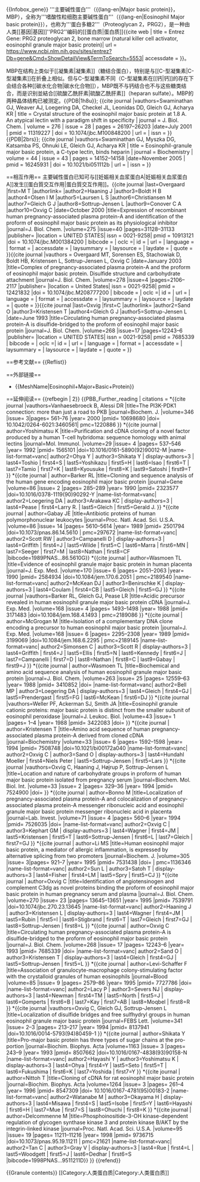 {{Infobox_gene}}
'''主要碱性蛋白'''（{{lang-en|Major basic protein}}，MBP），全称为'''嗜酸性粒细胞主要碱性蛋白'''（{{lang-en|Eosinophil Major basic protein}}），也称为'''蛋白多糖2'''（Proteoglycan 2，PRG2），是一种由人类[[基因|基因]]''PRG2''编码的[[蛋白质|蛋白质]]<ref name="entrez">{{cite web | title = Entrez Gene: PRG2 proteoglycan 2, bone marrow (natural killer cell activator, eosinophil granule major basic protein)| url = https://www.ncbi.nlm.nih.gov/sites/entrez?Db=gene&Cmd=ShowDetailView&TermToSearch=5553| accessdate = }}</ref>。

MBP在结构上类似于[[凝集素|凝集素]]（糖结合蛋白），特别是与[[C-型凝集素|C-型凝集素]]在折叠上相似。但与C-型凝集素不同（C-型凝集素在[[钙|钙]]的存在下会结合各种[[碳水化合物|碳水化合物]]），MBP既不与钙结合也不与这些糖类结合，而是识别並結合[[硫酸乙酰肝素|硫酸乙酰肝素]]（heparan sulfate）。MBP的两种晶体结构已被测定。<ref name="pmid11319227">{{PDB|1h8u}}; {{cite journal |vauthors=Swaminathan GJ, Weaver AJ, Loegering DA, Checkel JL, Leonidas DD, Gleich GJ, Acharya KR | title = Crystal structure of the eosinophil major basic protein at 1.8 A. An atypical lectin with a paradigm shift in specificity | journal = J. Biol. Chem. | volume = 276 | issue = 28 | pages = 26197–26203 |date=July 2001 | pmid = 11319227 | doi = 10.1074/jbc.M100848200 | url = | issn = }}</ref><ref name="pmid16245931">{{PDB|2brs}}; {{cite journal |vauthors=Swaminathan GJ, Myszka DG, Katsamba PS, Ohnuki LE, Gleich GJ, Acharya KR | title = Eosinophil-granule major basic protein, a C-type lectin, binds heparin | journal = Biochemistry | volume = 44 | issue = 43 | pages = 14152–14158 |date=November 2005 | pmid = 16245931 | doi = 10.1021/bi051112b | url = | issn = }}</ref>

==相互作用==
主要碱性蛋白已知可与[[妊娠相关血浆蛋白A|妊娠相关血浆蛋白A]]发生[[蛋白質交互作用|蛋白質交互作用]]。<ref name=pmid10913121>{{cite journal |last=Overgaard |first=M T |authorlink= |author2=Haaning J |author3=Boldt H B |author4=Olsen I M |author5=Laursen L S |author6=Christiansen M |author7=Gleich G J |author8=Sottrup-Jensen L |author9=Conover C A |author10=Oxvig C  |date=October 2000  |title=Expression of recombinant human pregnancy-associated plasma protein-A and identification of the proform of eosinophil major basic protein as its physiological inhibitor |journal=J. Biol. Chem. |volume=275 |issue=40 |pages=31128–31133 |publisher= |location = UNITED STATES| issn = 0021-9258| pmid = 10913121 |doi = 10.1074/jbc.M001384200 | bibcode = | oclc =| id = | url = | language = | format = | accessdate = | laysummary = | laysource = | laydate = | quote = }}</ref><ref name=pmid12421832>{{cite journal |vauthors = Overgaard MT, Sorensen ES, Stachowiak D, Boldt HB, Kristensen L, Sottrup-Jensen L, Oxvig C |date=January 2003  |title=Complex of pregnancy-associated plasma protein-A and the proform of eosinophil major basic protein. Disulfide structure and carbohydrate attachment |journal=J. Biol. Chem. |volume=278 |issue=4 |pages=2106–2117 |publisher= |location = United States| issn = 0021-9258| pmid = 12421832 |doi = 10.1074/jbc.M208777200 | bibcode = | oclc =| id = | url = | language = | format = | accessdate = | laysummary = | laysource = | laydate = | quote = }}</ref><ref name=pmid7685339>{{cite journal |last=Oxvig |first=C |authorlink= |author2=Sand O |author3=Kristensen T |author4=Gleich G J |author5=Sottrup-Jensen L  |date=June 1993  |title=Circulating human pregnancy-associated plasma protein-A is disulfide-bridged to the proform of eosinophil major basic protein |journal=J. Biol. Chem. |volume=268 |issue=17 |pages=12243–6 |publisher= |location = UNITED STATES| issn = 0021-9258| pmid = 7685339 | bibcode = | oclc =| id = | url = | language = | format = | accessdate = | laysummary = | laysource = | laydate = | quote = }}</ref>

==参考文献==
{{Reflist}}

==外部链接==
* {{MeshName|Eosinophil+Major+Basic+Protein}}

==延伸阅读==
{{refbegin | 2}}
{{PBB_Further_reading 
| citations = 
*{{cite journal  |vauthors=Vanhaesebroeck B, Alessi DR |title=The PI3K-PDK1 connection: more than just a road to PKB |journal=Biochem. J. |volume=346 |issue=  3|pages= 561–76 |year= 2000 |pmid= 10698680 |doi=  10.1042/0264-6021:3460561| pmc=1220886  }}
*{{cite journal  | author=Yoshimatsu K |title=Purification and cDNA cloning of a novel factor produced by a human T-cell hybridoma: sequence homology with animal lectins |journal=Mol. Immunol. |volume=29 |issue= 4 |pages= 537–546 |year= 1992 |pmid= 1565101 |doi=10.1016/0161-5890(92)90012-M  |name-list-format=vanc| author2=Ohya Y  | author3=Shikata Y  | display-authors=3  | last4=Toshio  | first4=S  | last5=Yoshikazu  | first5=H  | last6=Isao  | first6=T  | last7=Tamio  | first7=K  | last8=Kyousuke  | first8=K  | last9=Satoshi  | first9=T  }}
*{{cite journal  | author=Barker RL |title=Cloning and sequence analysis of the human gene encoding eosinophil major basic protein |journal=Gene |volume=86 |issue= 2 |pages= 285–289 |year= 1990 |pmid= 2323577 |doi=10.1016/0378-1119(90)90292-Y  |name-list-format=vanc| author2=Loegering DA  | author3=Arakawa KC  | display-authors=3  | last4=Pease  | first4=Larry R.  | last5=Gleich  | first5=Gerald J.  }}
*{{cite journal  | author=Gabay JE |title=Antibiotic proteins of human polymorphonuclear leukocytes |journal=Proc. Natl. Acad. Sci. U.S.A. |volume=86 |issue= 14 |pages= 5610–5614 |year= 1989 |pmid= 2501794 |doi=10.1073/pnas.86.14.5610  | pmc=297672  |name-list-format=vanc| author2=Scott RW  | author3=Campanelli D  | display-authors=3  | last4=Griffith  | first4=J  | last5=Wilde  | first5=C  | last6=Marra  | first6=MN  | last7=Seeger  | first7=M  | last8=Nathan  | first8=CF  |bibcode=1989PNAS...86.5610G}}
*{{cite journal  | author=Wasmoen TL |title=Evidence of eosinophil granule major basic protein in human placenta |journal=J. Exp. Med. |volume=170 |issue= 6 |pages= 2051–2063 |year= 1990 |pmid= 2584934 |doi=10.1084/jem.170.6.2051  | pmc=2189540  |name-list-format=vanc| author2=McKean DJ  | author3=Benirschke K  | display-authors=3  | last4=Coulam  | first4=CB  | last5=Gleich  | first5=GJ  }}
*{{cite journal  |vauthors=Barker RL, Gleich GJ, Pease LR |title=Acidic precursor revealed in human eosinophil granule major basic protein cDNA |journal=J. Exp. Med. |volume=168 |issue= 4 |pages= 1493–1498 |year= 1988 |pmid= 3171483 |doi=10.1084/jem.168.4.1493  | pmc=2189086  }}
*{{cite journal  | author=McGrogan M |title=Isolation of a complementary DNA clone encoding a precursor to human eosinophil major basic protein |journal=J. Exp. Med. |volume=168 |issue= 6 |pages= 2295–2308 |year= 1989 |pmid= 3199069 |doi=10.1084/jem.168.6.2295  | pmc=2189145  |name-list-format=vanc| author2=Simonsen C  | author3=Scott R  | display-authors=3  | last4=Griffith  | first4=J  | last5=Ellis  | first5=N  | last6=Kennedy  | first6=J  | last7=Campanelli  | first7=D  | last8=Nathan  | first8=C  | last9=Gabay  | first9=J  }}
*{{cite journal  | author=Wasmoen TL |title=Biochemical and amino acid sequence analysis of human eosinophil granule major basic protein |journal=J. Biol. Chem. |volume=263 |issue= 25 |pages= 12559–63 |year= 1988 |pmid= 3410852 |doi=  |name-list-format=vanc| author2=Bell MP  | author3=Loegering DA  | display-authors=3  | last4=Gleich  | first4=GJ  | last5=Prendergast  | first5=FG  | last6=McKean  | first6=DJ  }}
*{{cite journal  |vauthors=Weller PF, Ackerman SJ, Smith JA |title=Eosinophil granule cationic proteins: major basic protein is distinct from the smaller subunit of eosinophil peroxidase |journal=J. Leukoc. Biol. |volume=43 |issue= 1 |pages= 1–4 |year= 1988 |pmid= 3422083 |doi=  }}
*{{cite journal  | author=Kristensen T |title=Amino acid sequence of human pregnancy-associated plasma protein-A derived from cloned cDNA |journal=Biochemistry |volume=33 |issue= 6 |pages= 1592–1598 |year= 1994 |pmid= 7508748 |doi=10.1021/bi00172a040  |name-list-format=vanc| author2=Oxvig C  | author3=Sand O  | display-authors=3  | last4=Hundahl Moeller  | first4=Niels Peter  | last5=Sottrup-Jensen  | first5=Lars  }}
*{{cite journal  |vauthors=Oxvig C, Haaning J, Højrup P, Sottrup-Jensen L |title=Location and nature of carbohydrate groups in proform of human major basic protein isolated from pregnancy serum |journal=Biochem. Mol. Biol. Int. |volume=33 |issue= 2 |pages= 329–36 |year= 1994 |pmid= 7524900 |doi=  }}
*{{cite journal  | author=Bonno M |title=Localization of pregnancy-associated plasma protein-A and colocalization of pregnancy-associated plasma protein-A messenger ribonucleic acid and eosinophil granule major basic protein messenger ribonucleic acid in placenta |journal=Lab. Invest. |volume=71 |issue= 4 |pages= 560–6 |year= 1994 |pmid= 7526035 |doi=  |name-list-format=vanc| author2=Oxvig C  | author3=Kephart GM  | display-authors=3  | last4=Wagner  | first4=JM  | last5=Kristensen  | first5=T  | last6=Sottrup-Jensen  | first6=L  | last7=Gleich  | first7=GJ  }}
*{{cite journal  | author=Li MS |title=Human eosinophil major basic protein, a mediator of allergic inflammation, is expressed by alternative splicing from two promoters |journal=Biochem. J. |volume=305 |issue=  3|pages= 921–7 |year= 1995 |pmid= 7531438 |doi=  | pmc=1136346  |name-list-format=vanc| author2=Sun L  | author3=Satoh T  | display-authors=3  | last4=Fisher  | first4=LM  | last5=Spry  | first5=CJ  }}
*{{cite journal  | author=Oxvig C |title=Identification of angiotensinogen and complement C3dg as novel proteins binding the proform of eosinophil major basic protein in human pregnancy serum and plasma |journal=J. Biol. Chem. |volume=270 |issue= 23 |pages= 13645–13651 |year= 1995 |pmid= 7539791 |doi=10.1074/jbc.270.23.13645  |name-list-format=vanc| author2=Haaning J  | author3=Kristensen L  | display-authors=3  | last4=Wagner  | first4=JM  | last5=Rubin  | first5=I  | last6=Stigbrand  | first6=T  | last7=Gleich  | first7=GJ  | last8=Sottrup-Jensen  | first8=L  }}
*{{cite journal  | author=Oxvig C |title=Circulating human pregnancy-associated plasma protein-A is disulfide-bridged to the proform of eosinophil major basic protein |journal=J. Biol. Chem. |volume=268 |issue= 17 |pages= 12243–6 |year= 1993 |pmid= 7685339 |doi=  |name-list-format=vanc| author2=Sand O  | author3=Kristensen T  | display-authors=3  | last4=Gleich  | first4=GJ  | last5=Sottrup-Jensen  | first5=L  }}
*{{cite journal  | author=Levi-Schaffer F |title=Association of granulocyte-macrophage colony-stimulating factor with the crystalloid granules of human eosinophils |journal=Blood |volume=85 |issue= 9 |pages= 2579–86 |year= 1995 |pmid= 7727786 |doi=  |name-list-format=vanc| author2=Lacy P  | author3=Severs NJ  | display-authors=3  | last4=Newman  | first4=TM  | last5=North  | first5=J  | last6=Gomperts  | first6=B  | last7=Kay  | first7=AB  | last8=Moqbel  | first8=R  }}
*{{cite journal  |vauthors=Oxvig C, Gleich GJ, Sottrup-Jensen L |title=Localization of disulfide bridges and free sulfhydryl groups in human eosinophil granule major basic protein |journal=FEBS Lett. |volume=341 |issue= 2–3 |pages= 213–217 |year= 1994 |pmid= 8137941 |doi=10.1016/0014-5793(94)80459-1  }}
*{{cite journal  | author=Shikata Y |title=Pro-major basic protein has three types of sugar chains at the pro-portion |journal=Biochim. Biophys. Acta |volume=1163 |issue= 3 |pages= 243–9 |year= 1993 |pmid= 8507662 |doi=10.1016/0167-4838(93)90158-N  |name-list-format=vanc| author2=Hayashi Y  | author3=Yoshimatsu K  | display-authors=3  | last4=Ohya  | first4=Y  | last5=Seto  | first5=T  | last6=Fukushima  | first6=K  | last7=Yoshida  | first7=Y  }}
*{{cite journal  | author=Nittoh T |title=Cloning of cDNA for rat eosinophil major basic protein |journal=Biochim. Biophys. Acta |volume=1264 |issue= 3 |pages= 261–4 |year= 1996 |pmid= 8547309 |doi= 10.1016/0167-4781(95)00183-2 |name-list-format=vanc| author2=Watanabe M  | author3=Okayama H  | display-authors=3  | last4=Misawa  | first4=S  | last5=Isobe  | first5=Y  | last6=Hayashi  | first6=H  | last7=Mue  | first7=S  | last8=Ohuchi  | first8=K  }}
*{{cite journal  | author=Delcommenne M |title=Phosphoinositide-3-OH kinase-dependent regulation of glycogen synthase kinase 3 and protein kinase B/AKT by the integrin-linked kinase |journal=Proc. Natl. Acad. Sci. U.S.A. |volume=95 |issue= 19 |pages= 11211–11216 |year= 1998 |pmid= 9736715 |doi=10.1073/pnas.95.19.11211  | pmc=21621  |name-list-format=vanc| author2=Tan C  | author3=Gray V  | display-authors=3  | last4=Rue  | first4=L  | last5=Woodgett  | first5=J  | last6=Dedhar  | first6=S  |bibcode=1998PNAS...9511211D}}
}}
{{refend}}

{{Granule contents}}
[[Category:人类蛋白质|Category:人类蛋白质]]